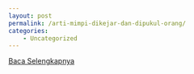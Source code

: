 ```yaml
---
layout: post
permalink: /arti-mimpi-dikejar-dan-dipukul-orang/
categories:
    - Uncategorized
---
```


[Baca Selengkapnya](/09)